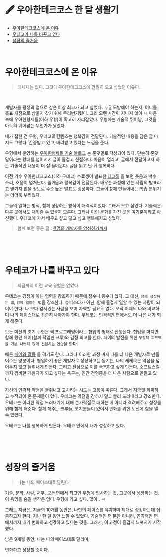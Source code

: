 # 🖋 우아한테크코스 한 달 생활기

- [우아한테크코스에 온 이유](./#우아한테크코스에-온-이유)
- [우테코가 나를 바꾸고 있다](./#우테코가-나를-바꾸고-있다)
- [성장의 즐거움](./#성장의-즐거움)

<br>

# 우아한테크코스에 온 이유

> 대체재는 없다. 그것이 우아한테크코스에 간절히 오고 싶었던 이유다.

<br>


개발자를 평생의 업으로 삼은 이상 최고가 되고 싶었다.
누굴 모방해야 하는지, 어디를 목표 지점으로 삼을지 찾기 위해 두리번거렸다.
그리 오랜 시간이 지나지 않아 내 마음 속에 우아한형제들(이하 우형)이 확고히 자리잡았다.
우형에는 기술적 뛰어남, 그것을 아득히 뛰어넘는 무언가가 있었다.

내가 접한 건 우형, 우테코의 컨텐츠는 행복감이 전달된다. 기술적인 내용을 담은 글 마저도 그렇다.
존중받고 있고, 배려받고 있다는 느낌을 준다.

우형에서 운영하는 [우아한형제들 기술 블로그](https://techblog.woowahan.com/) 는 존댓말로 작성되어 있다.
단순히 존댓말이라는 형태를 넘어서서 글이 즐겁고 친절하다. 마음이 열리고, 글에서 전달하고자 하는 기술적인 내용이 더 잘 들어온다.
글을 읽고 난 뒤 행복하다.

이전 기수 우아한테크코스(이하 우테코) 수료생이 발표한 [테코톡](https://www.youtube.com/watch?v=XfYJCpAb2aE) 을 보면
웃음과 박수 소리, 호응이 넘쳐난다. 즐거움과 행복감이 전달된다. 배우는 과정에 있는 사람의 발표라고 믿기지 않을 정도로 수준 높은 발표도 굉장하다.
그들이 함께 만들어내는 학습 분위기는 더더욱 부러웠다.

그들의 일하는 방식, 함께 성장하는 방식이 매력적이었다. 그래서 오고 싶었다. 기술력은 다른 곳에서도 채워줄 수 있을지 모른다. 그러나 이런 문화를 가진 곳은 여기뿐이라고 확신했다. 우테코에 가서 배우고 싶고 닮고 싶고 행복해지고 싶었다.

> 함께 보면 좋은 글 : [한명의 개발자를 양성하기까지](https://techblog.woowahan.com/5977/)

<br><br><br>

# 우테코가 나를 바꾸고 있다

> 지금까지 이런 교육 경험은 없었다.

우테코는 경쟁이 아닌 협력을 강조하기 때문에 점수나 등수가 없다. 
그 대신, `함께 성장하는 법`, `함께 일하는 법`을 강조한다. 
슈퍼스타가 아닌, 함께 즐겁게 일할 수 있는 사람이 되어야 한다. 
나 보다 앞서있는 사람을 보며 자책할 필요도 없다. 
오직 어제의 나와 비교하며 나의 페이스대로 꾸준히 나아가야 한다. 
우테코는 인격적인 면에서도 더 나은 내가 되게 해준다.

모든 미션의 초기 구현은 짝 프로그래밍이라는 협업의 형태로 진행된다. 
협업을 마치면 함께 했던 페어(함께 작업한 크루)와 감정 회고를 한다.
페어의 발전을 위한 `부정적 피드백을 기분 나쁘지 않게 전달하는 연습`을 한다.

때론 [페어와 갈등](https://prolog.techcourse.co.kr/studylogs/2097) 을 겪기도 한다.
그러나 이러한 과정 마저 나를 더 나은 개발자로 만들어주는 양분이다.
협업하기 좋은 개발자로 성장하고픈 동기는, 나의 케케묵은 약점을 덮어두지 않고 들춰내게 만든다.
그리고 진심으로 이를 극복하고 싶게 만든다.
소프트스킬까지 겸비한 개발자가 되고 싶다는 욕구는, 인간 전형중을 더 나은 사람으로 만들고 있다.

자신의 인격적 약점을 들춰내고 고치려는 시도는 고통이 따른다.
그래서 지금껏 회피하고 누적되어 온 문제들이 있다.
우테코는 약점을 감추지 말고 빨리 드러내라고 강조한다.
우테코는 이러한 약점 드러내기에 대해 손가락질로 대하는 게 아니라 격려해주고 성장을 위해 함께 해준다.
함께 해주는 크루들, 코치분들이 있어서 변화를 위한 도전에 힘을 낼 수 있었다.

우테코는 나를 행복하게 만든다.
우테코 안에서 내가 성장하고 있다.

<br><br><br>

# 성장의 즐거움

> 나는 나의 페이스대로 달린다

기술, 문화, 사람, 처우, 모든 면에서 최고인 우형에 입사하는 것, 그곳에서 성장하는 것. 
이 욕망을 숨길 생각은 없다.
우형에 가고 싶다. 많이.. ㅋ

그래도 지금은, 지금의 10개월 동안은, 나만의 페이스를 유지하며 제대로 성장하는데 집중하고자 한다.
지난 한 달 동안 느낄 수 있었다.
기술적인 면 뿐만 아니라, 인격적인 면에서까지 내가 변화하고 성장하고 있다는 것을.
그래서, 이 과정이 즐겁게 느껴지기 시작했다.

남은 9개월 동안,
나는 나의 페이스대로 달리며,

변화하고 성장할 것이다.
